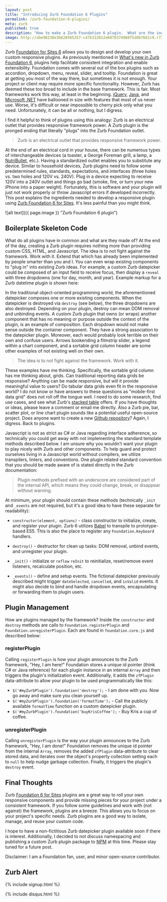 ```yaml
---
layout: post
title: "Introducing Zurb Foundation 6 Plugins"
permalink: /zurb-foundation-6-plugins/
meta: zurb
published: true
description: "How to make a Zurb Foundation 6 plugin.  What are the ingredients?  Boilerplate Javascript code functions."
image: http://abe90238e3b628565257-c47b312812e6878374960f5d0b7661c9.r73.cf1.rackcdn.com/zurb-plugin.jpg
---
```

Zurb [Foundation for Sites 6](http://foundation.zurb.com/sites/docs/) allows you to design and develop your own custom responsive plugins.  As previously mentioned in [What's new in Zurb Foundation 6](/zurb-foundation-6-whats-new/), plugins help facilitate consistent integration and enable extensibility.  Foundation comes with several out of the box plugins such as accordion, dropdown, menu, reveal, slider, and tooltip.  Foundation is great at getting you most of the way there, but sometimes it is not enough.  Your project or client may require more specific functionality.  However, Zurb has deemed these too broad to include in the base framework.  This is fair.  Most frameworks work this way, at least in the beginning.  [jQuery](http://jquery.com/), [Java](http://www.java.com/), and [Microsoft .NET](https://www.microsoft.com/net/) have ballooned in size with features that most of us never use.  Worse, it's difficult or near impossible to cherry pick only what you need.  Unfortunately, it can be all or nothing, but I digress.

I find it helpful to think of plugins using this analogy: Zurb is an electrical outlet that provides responsive framework power.  A Zurb plugin is the pronged ending that literally "plugs" into the Zurb Foundation outlet.

> Zurb is an electrical outlet that provides responsive framework power.

At the end of an electrical cord in your house, there can be numerous types of interchangeable devices (a toaster, a George Foreman grill, a lamp, a [NutriBullet](https://www.nutriliving.com/), etc.).  Having a standardized outlet enables you to substitute any device.  Similar to household devices, Zurb plugins need to follow some predetermined rules, standards, expectations, and interfaces (three holes vs. two holes and 120V vs. 240V).  Plug in a device expecting to receive 120V into a 240V outlet and things go bad (smoke, fire, or turn your new iPhone into a paper weight).  Fortunately, this is software and your plugin will just not work properly or throw Javascript errors if developed incorrectly.  This post explains the ingredients needed to develop a responsive plugin using [Zurb Foundation 6 for Sites](http://foundation.zurb.com/sites). It's less painful than you might think.

![alt text]({{ page.image }} "Zurb Foundation 6 plugin")

## Boilerplate Skeleton Code

What do all plugins have in common and what are they made of?  At the end of the day, creating a Zurb plugin requires nothing more than providing custom CSS, HTML, and Javascript.  The idea is to not fight against the framework.  Work with it.  Extend that which has already been implemented by people smarter than you and I.  You can even wrap existing components to "plug in" into existing Zurb ideas.  For example, a custom Zurb datepicker could be composed of an input field to receive focus, then display a `reveal` with three dropdowns (one for day, month, and year).  Example markup for a Zurb datetime plugin is shown here:

<script src="https://gist.github.com/dragthor/0cea3539e5eca54dc0f9fca0b82f5f48.js"></script>

In the traditional object-oriented programming world, the aforementioned datepicker composes one or more existing components.  When the datepicker is destroyed via `destroy` (see below), the three dropdowns are also destroyed.  Depending on your plugin, destroy can mean DOM removal and unbinding events.  A custom Zurb plugin that owns (or wraps) another component that has no meaning or purpose outside the context of the plugin, is an example of composition.  Each dropdown would not make sense outside the container component.  They have a strong association to the datepicker plugin.  Moreover, each would probably look terrible on their own and confuse users.  Arrows bookending a filmstrip slider, a legend within a chart component, and a sortable grid column header are some other examples of not existing well on their own.

> The idea is to not fight against the framework.  Work with it.

These examples have me thinking.  Specifically, the sortable grid column has me thinking about, grids.  Can traditional reporting data grids be responsive?  Anything can be made responsive, but will it provide meaningful value to users?  Do tabular data grids even fit in the responsive world?  I do not know or have answers to these questions as "mobile-first data grid" does not roll off the tongue well.  I need to do some research, find use cases, and see what Zurb's [stacked table](http://foundation.zurb.com/sites/docs/table.html) offers.  If you have thoughts or ideas, please leave a comment or email me directly.  Also a Zurb pie, bar, scatter plot, or line chart plugin sounds like a potential useful open-source project.  Does anyone want to create a new [Github repository](https://github.com/open-source)?  Again, I digress.  Back to plugins.

Javascript is not as strict as C# or Java regarding interface adherence, so technically you could get away with not implementing the standard template methods described below.  I am unsure why you wouldn't want your plugin to play nicely with Zurb and other components.  To help guard and protect ourselves living in a Javascript world without compilers, we utilize transpilers, linters, and conventions.  One plugin related standard convention that you should be made aware of is stated directly in the Zurb documentation:  

> Plugin methods prefixed with an underscore are considered part of the internal API, which means they could change, break, or disappear without warning. 

At minimum, your plugin should contain these methods (technically `_init` and `_events` are not required, but it's a good idea to have these separate for readability):  

* `constructor(element, options)` - class constructor to initialize, create, and register your plugin.  Zurb 6 utilizes [Babel](https://babeljs.io) to transpile to prototype-based ES5.  This is also the place to register any `Foundation.Keyboard` handlers.  

* `destroy()` - destructor for clean up tasks: DOM removal, unbind events, and unregister your plugin. 

* `_init()` - initialize or `reflow` `reInit` to reinitialize, reset/remove event listeners, recalculate position, etc.   

* `_events()` - define and setup events.  The fictional datepicker previously described might trigger `dateSelected`, `cancelled`, and `isValid` events.  It might also decide to bind and handle dropdown events, encapsulating or forwarding them to plugin users.

## Plugin Management 

How are plugins managed by the framework?  Inside the `constructor` and `destroy` methods are calls to `Foundation.registerPlugin` and `Foundation.unregisterPlugin`.  Each are found in `foundation.core.js` and described below:

### registerPlugin

Calling `registerPlugin` is how your plugin announces to the Zurb framework, "Hey, I am here!"  Foundation stores a unique id pointer (think C# or Java reference) for each plugin instance in an internal `Array` and then triggers the plugin's initialization event.  Additionally, it adds the `zfPlugin` data-attribute to allow your plugin to be used programmatically like this:

* `$('#myZurbPlugin').foundation('destroy');` - I am done with you.  Now go away and make sure you clean yourself up.
* `$('#myZurbPlugin').foundation('formatTime');` - Call the publicly available `formatTime` function on a custom datepicker plugin.
* `$('#myZurbPlugin').foundation('buyKrisCoffee');` - Buy Kris a cup of coffee.

### unregisterPlugin

Calling `unregisterPlugin` is the way your plugin announces to the Zurb framework, "Hey, I am done!"  Foundation removes the unique id pointer from the internal `Array`, removes the added `zfPlugin` data-attribute to clear stored data, and iterates over the object's property collection setting each to `null` to help nudge garbage collection.  Finally, it triggers the plugin's `destroy` event.

<script src="https://gist.github.com/dragthor/8ca90a0cd019c1fcb3f45eec7f893904.js"></script> 

## Final Thoughts

Zurb [Foundation 6 for Sites](http://foundation.zurb.com/sites/docs/) plugins are a great way to roll your own responsive components and provide missing pieces for your project under a consistent framework.  If you follow some guidelines and work with (not against) the framework, plugins are a breeze.  This allows you to focus on your project's specific needs.  Zurb plugins are a good way to isolate, manage, and reuse your custom code.

I hope to have a non-fictitious Zurb datepicker plugin available soon if there is interest.  Additionally, I decided to not discuss namespacing and publishing a custom Zurb plugin package to [NPM](https://www.npmjs.com/) at this time.  Please stay tuned for a future post. 

Disclaimer: I am a Foundation fan, user, and minor open-source contributor.

## Zurb Alert

{% include signup.html %}

{% include disqus.html %}
